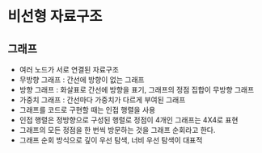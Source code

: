 # 비선형 자료구조

## 그래프

- 여러 노드가 서로 연결된 자료구조
- 무방향 그래프 : 간선에 방향이 없는 그래프
- 방향 그래프 : 화살표로 간선에 방향을 표기, 그래프의 정점 집합이 무방향 그래프
- 가중치 그래프 : 간선마다 가중치가 다르게 부여된 그래프
- 그래프를 코드로 구현할 때는 인접 행렬을 사용
- 인접 행렬은 정방향으로 구성된 행렬로 정점이 4개인 그래프는 4X4로 표현
- 그래프의 모든 정점을 한 번씩 방문하는 것을 그래프 순회라고 한다.
- 그래프 순회 방식으로 깊이 우선 탐색, 너비 우선 탐색이 대표적

